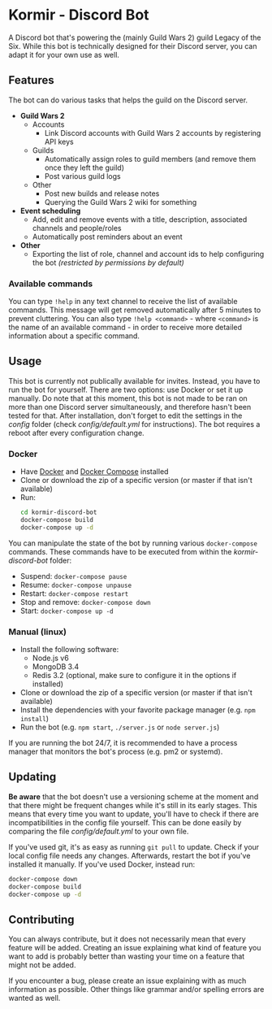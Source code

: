 # Kormir - Discord Bot
A Discord bot that's powering the (mainly Guild Wars 2) guild Legacy of the Six.
While this bot is technically designed for their Discord server, you can adapt it for your own use as well.

## Features
The bot can do various tasks that helps the guild on the Discord server.
 - **Guild Wars 2**
   - Accounts
     - Link Discord accounts with Guild Wars 2 accounts by registering API keys
   - Guilds
     - Automatically assign roles to guild members (and remove them once they left the guild)
     - Post various guild logs
   - Other
     - Post new builds and release notes
     - Querying the Guild Wars 2 wiki for something
 - **Event scheduling**
   - Add, edit and remove events with a title, description, associated channels and people/roles
   - Automatically post reminders about an event
 - **Other**
   - Exporting the list of role, channel and account ids to help configuring the bot *(restricted by permissions by default)*

### Available commands
You can type `!help` in any text channel to receive the list of available commands.
This message will get removed automatically after 5 minutes to prevent cluttering.
You can also type `!help <command>` - where `<command>` is the name of an available command - in order to receive more detailed information about a specific command.

## Usage
This bot is currently not publically available for invites. Instead, you have to run the bot for yourself.
There are two options: use Docker or set it up manually.
Do note that at this moment, this bot is not made to be ran on more than one Discord server simultaneously, and therefore hasn't been tested for that.
After installation, don't forget to edit the settings in the *config* folder (check *config/default.yml* for instructions).
The bot requires a reboot after every configuration change.

### Docker
 - Have [Docker](https://docs.docker.com/engine/installation/) and [Docker Compose](https://github.com/docker/compose/releases) installed
 - Clone or download the zip of a specific version (or master if that isn't available)
 - Run:
   ```bash
   cd kormir-discord-bot
   docker-compose build
   docker-compose up -d
   ```

You can manipulate the state of the bot by running various `docker-compose` commands.
These commands have to be executed from within the *kormir-discord-bot* folder:
 - Suspend: `docker-compose pause`
 - Resume: `docker-compose unpause`
 - Restart: `docker-compose restart`
 - Stop and remove: `docker-compose down`
 - Start: `docker-compose up -d`

### Manual (linux)
 - Install the following software:
   - Node.js v6
   - MongoDB 3.4
   - Redis 3.2 (optional, make sure to configure it in the options if installed)
 - Clone or download the zip of a specific version (or master if that isn't available)
 - Install the dependencies with your favorite package manager (e.g. `npm install`)
 - Run the bot (e.g. `npm start`, `./server.js` or `node server.js`)

If you are running the bot 24/7, it is recommended to have a process manager that monitors the bot's process (e.g. pm2 or systemd).

## Updating
**Be aware** that the bot doesn't use a versioning scheme at the moment and that there might be frequent changes while it's still in its early stages.
This means that every time you want to update, you'll have to check if there are incompatibilities in the config file yourself.
This can be done easily by comparing the file *config/default.yml* to your own file.

If you've used git, it's as easy as running `git pull` to update.
Check if your local config file needs any changes.
Afterwards, restart the bot if you've installed it manually.
If you've used Docker, instead run:
```bash
docker-compose down
docker-compose build
docker-compose up -d
```

## Contributing
You can always contribute, but it does not necessarily mean that every feature will be added.
Creating an issue explaining what kind of feature you want to add is probably better than wasting your time on a feature that might not be added. 

If you encounter a bug, please create an issue explaining with as much information as possible.
Other things like grammar and/or spelling errors are wanted as well.

